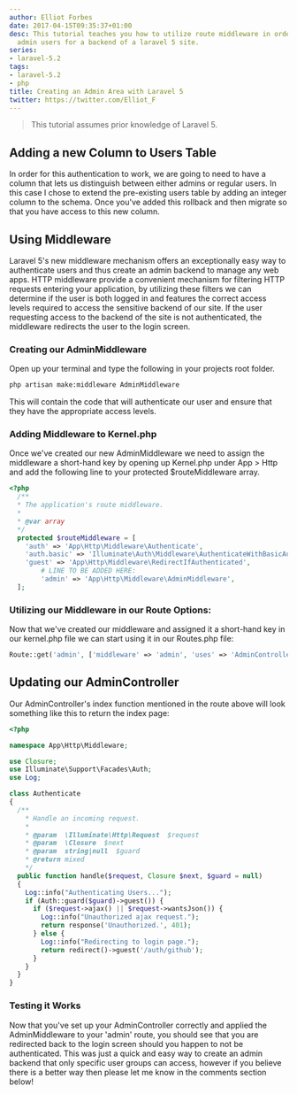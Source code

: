 ```yaml
---
author: Elliot Forbes
date: 2017-04-15T09:35:37+01:00
desc: This tutorial teaches you how to utilize route middleware in order to authenticate
  admin users for a backend of a laravel 5 site.
series:
- laravel-5.2
tags:
- laravel-5.2
- php
title: Creating an Admin Area with Laravel 5
twitter: https://twitter.com/Elliot_F
---
```


> This tutorial assumes prior knowledge of Laravel 5. 

<h2>Adding a new Column to Users Table</h2>

<p>In order for this authentication to work, we are going to need to have a column that lets us distinguish between either admins or regular users. In this case I chose to extend the pre-existing users table by adding an integer column to the schema. Once you've added this rollback and then migrate so that you have access to this new column.</p>

<h2>Using Middleware</h2>

<p>Laravel 5's new middleware mechanism offers an exceptionally easy way to authenticate users and thus create an admin backend to manage any web apps. HTTP middleware provide a convenient mechanism for filtering HTTP requests entering your application, by utilizing these filters we can determine if the user is both logged in and features the correct access levels required to access the sensitive backend of our site. If the user requesting access to the backend of the site is not authenticated, the middleware redirects the user to the login screen. </p>

<h3>Creating our AdminMiddleware</h3>

<p>Open up your terminal and type the following in your projects root folder. </p>

```bash
php artisan make:middleware AdminMiddleware
```

<p>This will contain the code that will authenticate our user and ensure that they have the appropriate access levels.</p>

<h3>Adding Middleware to Kernel.php</h3>

<p>Once we've created our new AdminMiddleware we need to assign the middleware a short-hand key by opening up Kernel.php under App > Http and add the following line to your protected $routeMiddleware array.</p>

```php
<?php
  /**
  * The application's route middleware.
  *
  * @var array
  */
  protected $routeMiddleware = [
    'auth' => 'App\Http\Middleware\Authenticate',
    'auth.basic' => 'Illuminate\Auth\Middleware\AuthenticateWithBasicAuth',
    'guest' => 'App\Http\Middleware\RedirectIfAuthenticated',
        # LINE TO BE ADDED HERE:
        'admin' => 'App\Http\Middleware\AdminMiddleware',
  ];
```

<h3>Utilizing our Middleware in our Route Options:</h3>

<p>Now that we've created our middleware and assigned it a short-hand key in our kernel.php file we can start using it in our Routes.php file:</p>

```php
Route::get('admin', ['middleware' => 'admin', 'uses' => 'AdminController@index']);
```

<h2>Updating our AdminController</h2>

<p>Our AdminController's index function mentioned in the route above will look something like this to return the index page:</p>

```php
<?php

namespace App\Http\Middleware;

use Closure;
use Illuminate\Support\Facades\Auth;
use Log;

class Authenticate
{
  /**
    * Handle an incoming request.
    *
    * @param  \Illuminate\Http\Request  $request
    * @param  \Closure  $next
    * @param  string|null  $guard
    * @return mixed
    */
  public function handle($request, Closure $next, $guard = null)
  {
    Log::info("Authenticating Users...");
    if (Auth::guard($guard)->guest()) {
      if ($request->ajax() || $request->wantsJson()) {
        Log::info("Unauthorized ajax request.");
        return response('Unauthorized.', 401);
      } else {
        Log::info("Redirecting to login page.");
        return redirect()->guest('/auth/github');
      }
    }
  }
}
```

<h3>Testing it Works</h3>

<p>Now that you've set up your AdminController correctly and applied the AdminMiddleware to your 'admin' route, you should see that you are redirected back to the login screen should you happen to not be authenticated. This was just a quick and easy way to create an admin backend that only specific user groups can access, however if you believe there is a better way then please let me know in the comments section below!</p>